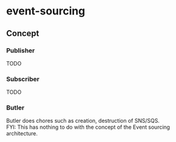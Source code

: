 # event-sourcing

## Concept

### Publisher

TODO

### Subscriber

TODO

### Butler

Butler does chores such as creation, destruction of SNS/SQS.  
FYI: This has nothing to do with the concept of the Event sourcing architecture. 

